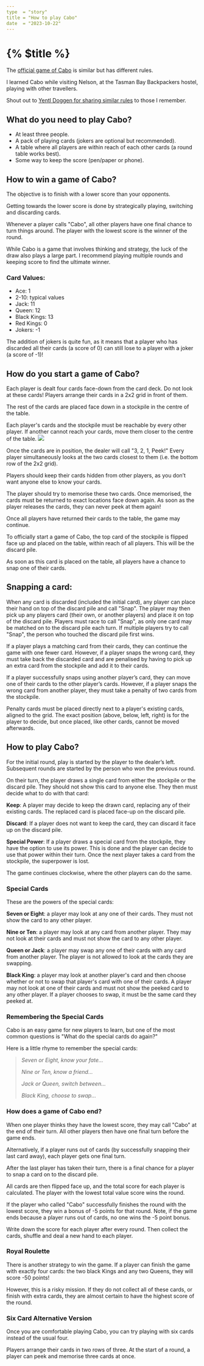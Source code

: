 ```yaml
---
type  = "story"
title = "How to play Cabo"
date  = "2023-10-22"
---
```


# {% $title %}

The [official game of Cabo](https://en.wikipedia.org/wiki/Cabo_(game)) is
similar but has different rules.

I learned Cabo while visiting Nelson, at the Tasman Bay Backpackers hostel,
playing with other travellers.

Shout out to [Yentl Doggen for sharing similar rules](https://yentldoggen.com/how-to-play-cabo-the-famous-travellers-card-game/) to those I remember.

## What do you need to play Cabo?

- At least three people.
- A pack of playing cards (jokers are optional but recommended).
- A table where all players are within reach of each other cards (a round
  table works best).
- Some way to keep the score (pen/paper or phone).

## How to win a game of Cabo? 

The objective is to finish with a lower score than your opponents.

Getting towards the lower score is done by strategically playing, switching and discarding cards.

Whenever a player calls "Cabo", all other players have one final chance to turn things around. The player with the lowest score is the winner of the round.

While Cabo is a game that involves thinking and strategy, the luck of the draw also plays a large part. I recommend playing multiple rounds and keeping score to find the ultimate winner.

### Card Values: 

- Ace: 1
- 2-10: typical values 
- Jack: 11
- Queen: 12
- Black Kings: 13
- Red Kings: 0
- Jokers: -1

The addition of jokers is quite fun, as it means that a player who has discarded all their cards (a score of 0) can still lose to a player with a joker (a score of -1)!

## How do you start a game of Cabo?

Each player is dealt four cards face-down from the card deck. Do not look at these cards! Players arrange their cards in a 2x2 grid in front of them.

The rest of the cards are placed face down in a stockpile in the centre of the table.

Each player's cards and the stockpile must be reachable by every other player. If another cannot reach your cards, move them closer to the centre of the table.
![](other/cabo-setup.png)

Once the cards are in position, the dealer will call "3, 2, 1, Peek!" Every player simultaneously looks at the two cards closest to them (i.e. the bottom row of the 2x2 grid).

Players should keep their cards hidden from other players, as you don’t want anyone else to know your cards.

The player should try to memorise these two cards. Once memorised, the cards must be returned to exact locations face down again. As soon as the player releases the cards, they can never peek at them again!

Once all players have returned their cards to the table, the game may continue.

To officially start a game of Cabo, the top card of the stockpile is flipped face up and placed on the table, within reach of all players. This will be the discard pile.

As soon as this card is placed on the table, all players have a chance to snap one of their cards.

## Snapping a card:

When any card is discarded (included the initial card), any player can place their hand on top of the discard pile and call "Snap". The player may then pick up any players card (their own, or another players) and place it on top of the discard pile. Players must race to call "Snap", as only one card may be matched on to the discard pile each turn. If multiple players try to call "Snap", the person who touched the discard pile first wins.

If a player plays a matching card from their cards, they can continue the game with one fewer card. However, if a player snaps the wrong card, they must take back the discarded card and are penalised by having to pick up an extra card from the stockpile and add it to their cards.

If a player successfully snaps using another player’s card, they can move one of their cards to the other player’s cards. However, if a player snaps the wrong card from another player, they must take a penalty of two cards from the stockpile.

Penalty cards must be placed directly next to a player's existing cards, aligned to the grid. The exact position (above, below, left, right) is for the player to decide, but once placed, like other cards, cannot be moved afterwards.
## How to play Cabo?

For the initial round, play is started by the player to the dealer’s left.
Subsequent rounds are started by the person who won the previous round.

On their turn, the player draws a single card from either the stockpile or the discard pile. They should not show this card to anyone else. They then must decide what to do with that card:

**Keep**: A player may decide to keep the drawn card, replacing any of their existing cards. The replaced card is placed face-up on the discard pile.

**Discard**: If a player does not want to keep the card, they can discard it face up on the discard pile.

**Special Power**: If a player draws a special card from the stockpile, they have the option to use its power. This is done and the player can decide to use that power within their turn. Once the next player takes a card from the stockpile, the superpower is lost.

The game continues clockwise, where the other players can do the same.

### Special Cards

These are the powers of the special cards:

**Seven or Eight**: a player may look at any one of their cards. They must not show the card to any other player.

**Nine or Ten**: a player may look at any card from another player. They may not look at their cards and must not show the card to any other player.

**Queen or Jack**: a player may swap any one of their cards with any card from another player. The player is not allowed to look at the cards they are swapping.

**Black King**: a player may look at another player's card and then choose whether or not to swap that player's card with one of their cards. A player may not look at one of their cards and must not show the peeked card to any other player. If a player chooses to swap, it must be the same card they peeked at.

### Remembering the Special Cards

Cabo is an easy game for new players to learn, but one of the most common questions is "What do the special cards do again?"

Here is a little rhyme to remember the special cards:

> _Seven or Eight, know your fate…_
>
> _Nine or Ten, know a friend…_
>
> _Jack or Queen, switch between…_
>
> _Black King, choose to swap…_

### How does a game of Cabo end? 

When one player thinks they have the lowest score, they may call "Cabo" at the end of their turn. All other players then have one final turn before the game ends.

Alternatively, if a player runs out of cards (by successfully snapping their last card away), each player gets one final turn.

After the last player has taken their turn, there is a final chance for a
player to snap a card on to the discard pile.

All cards are then flipped face up, and the total score for each player is calculated. The player with the lowest total value score wins the round. 

If the player who called "Cabo" successfully finishes the round with the lowest score, they win a bonus of -5 points for that round. Note, if the game ends because a player runs out of cards, no one wins the -5 point bonus.

Write down the score for each player after every round. Then collect the cards, shuffle and deal a new hand to each player.

### Royal Roulette

There is another strategy to win the game. If a player can finish the game with exactly four cards: the two black Kings and any two Queens, they will score -50 points!

However, this is a risky mission. If they do not collect all of these cards, or finish with extra cards, they are almost certain to have the highest score of the round.
### Six Card Alternative Version

Once you are comfortable playing Cabo, you can try playing with six cards instead of the usual four. 

Players arrange their cards in two rows of three. At the start of a round, a player can peek and memorise three cards at once. 
